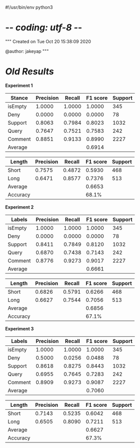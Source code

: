 #!/usr/bin/env python3
# -*- coding: utf-8 -*-
"""
Created on Tue Oct 20 15:38:09 2020

@author: jakeyap
"""
# ***Old Results***

**Experiment 1**     

Stance |Precision|Recall|F1 score|Support
-------|---------|------|--------|-------
isEmpty|1.0000|1.0000|1.0000|345
Deny   |0.0000|0.0000|0.0000|78   
Support|0.8063|0.7984|0.8023|1032
Query  |0.7647|0.7521|0.7583|242
Comment|0.8851|0.9133|0.8990|2227
Average|      |      |0.6914

Length |Precision|Recall|F1 score|Support
-------|---------|------|--------|-------
Short  |0.7575|0.4872|0.5930|468
Long   |0.6471|0.8577|0.7376|513   
Average|      |      |0.6653
Accuracy|     |      |68.1%


**Experiment 2**    

Labels |Precision|Recall|F1 score|Support
-------|---------|------|--------|-------
isEmpty|1.0000|1.0000|1.0000|345
Deny   |0.0000|0.0000|0.0000|78   
Support|0.8411|0.7849|0.8120|1032
Query  |0.6870|0.7438|0.7143|242
Comment|0.8776|0.9273|0.9017|2227
Average|      |      |0.6661

Length |Precision|Recall|F1 score|Support
-------|---------|------|--------|-------
Short  |0.6826|0.5791|0.6266|468
Long   |0.6627|0.7544|0.7056|513   
Average|      |      |0.6856
Accuracy|     |      |67.1%

**Experiment 3**

Labels |Precision|Recall|F1 score|Support
-------|---------|------|--------|-------
isEmpty|1.0000|1.0000|1.0000|345
Deny   |0.5000|0.0256|0.0488|78   
Support|0.8618|0.8275|0.8443|1032
Query  |0.6955|0.7645|0.7283|242
Comment|0.8909|0.9273|0.9087|2227
Average|      |      |0.7060

Length |Precision|Recall|F1 score|Support
-------|---------|------|--------|-------
Short  |0.7143|0.5235|0.6042|468
Long   |0.6505|0.8090|0.7211|513
Average|      |      |0.6627
Accuracy|     |      |67.3%
